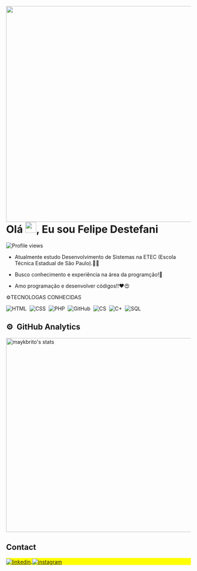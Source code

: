 <img align="right" height="590em" src="https://raw.githubusercontent.com/gist/DestfeaniF/547e33f00a42955da1dea039e910bd50/raw/36e96f064ca46496733cafee5eb0d102e5cec0b6/githubcard.svg"/>

<h1 align="left">Olá <img src="https://raw.githubusercontent.com/kaueMarques/kaueMarques/master/hi.gif" height="30px">, Eu sou Felipe Destefani</h1>

<p align="left"> <img src="https://komarev.com/ghpvc/?username=DestefaniF&color=green" alt="Profile views" /> </p>


- Atualmente estudo Desenvolvimento de Sistemas na ETEC (Escola Técnica Estadual de São Paulo).👨‍🎓

- Busco conhecimento e experiência na área da programção!👀

- Amo programação e desenvolver códigos!!❤😍






⚙TECNOLOGAS CONHECIDAS

![HTML](https://img.shields.io/badge/-HTML-05122A?style=flat&logo=HTML5)&nbsp;
![CSS](https://img.shields.io/badge/-CSS-05122A?style=flat&logo=CSS3&logoColor=1572B6)&nbsp;
![PHP](https://img.shields.io/badge/-PHP-05122A?style=flat&logo=php)&nbsp;
![GitHub](https://img.shields.io/badge/-GitHub-05122A?style=flat&logo=github)&nbsp;
![CS](https://img.shields.io/badge/-CS-05122A?style=flat&logo=C#)&nbsp;
![C+](https://img.shields.io/badge/-C++-05122A?style=flat&logo=C#)&nbsp;
![SQL](https://img.shields.io/badge/-mySQL-05122A?style=flat&logo=mysql)&nbsp;



## ⚙️ &nbsp;GitHub Analytics

<p align="left">
<img width="530em" src="https://github-readme-stats.vercel.app/api?username=FelipeDestefani&show_icons=true&theme=vision-friendly-dark" alt="maykbrito's stats"/>

</p>


## Contact

<p align="left" style="background:yellow">


<a href="https://www.linkedin.com/in/felipe-destefani-961b65243" target="_blank">
  <img align="center" src="https://img.shields.io/badge/-FelipeDestefani-05122A?style=flat&logo=linkedin" alt="linkedin"/>
</a>
<a href="https://www.instagram.com/destefani.f" target="_blank">
 <img align="center" src="https://img.shields.io/badge/-FelipeDestefani-05122A?style=flat&logo=instagram" alt="instagram"/>
</a>

</p>



